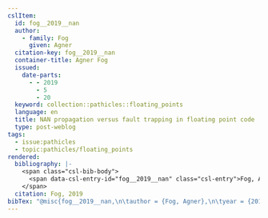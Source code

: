 ```yaml
---
cslItem:
  id: fog__2019__nan
  author:
    - family: Fog
      given: Agner
  citation-key: fog__2019__nan
  container-title: Agner Fog
  issued:
    date-parts:
      - - 2019
        - 5
        - 20
  keyword: collection::pathicles::floating_points
  language: en
  title: NAN propagation versus fault trapping in floating point code
  type: post-weblog
tags:
  - issue:pathicles
  - topic:pathicles/floating_points
rendered:
  bibliography: |-
    <span class="csl-bib-body">
      <span data-csl-entry-id="fog__2019__nan" class="csl-entry">Fog, A. 2019, May 20. NAN propagation versus fault trapping in floating point code. <i>Agner Fog</i>.</span>
    </span>
  citation: Fog, 2019
bibTex: "@misc{fog__2019__nan,\n\tauthor = {Fog, Agner},\n\tyear = {2019},\n\tmonth = {may 20},\n\ttitle = {NAN propagation versus fault trapping in floating point code},\n}\n\n"
---
```

